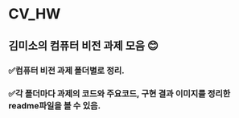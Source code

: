 # CV_HW
## 김미소의 컴퓨터 비전 과제 모음 😊

### ✅컴퓨터 비전 과제 폴더별로 정리.
### ✅각 폴더마다 과제의 코드와 주요코드, 구현 결과 이미지를 정리한 readme파일을 볼 수 있음.
